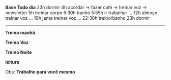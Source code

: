 **Base Todo dia**
23h dormir
4h acordar -> fazer café -> treinar voz -> newsletter
5h treinar corpo
5:30h banho
5:55h ir trabalhar
...
12h almoço treinar voz
...
19h janta treinar voz
...
22:30h treino/banho 
23h dormir

<hr>

**Treino manhã**

**Treino Voz**

**Treino Noite**

**leitura**


Obs:
**Trabalhe para você mesmo**
